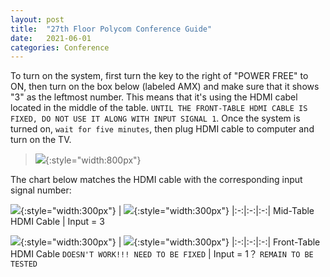 ```yaml
---
layout: post
title:  "27th Floor Polycom Conference Guide"
date:   2021-06-01
categories: Conference
---
```



To turn on the system, first turn the key to the right of "POWER FREE" to ON, then turn on the box below (labeled AMX) and make sure that it shows "3" as the leftmost number. This means that it's using the HDMI cabel located in the middle of the table. `UNTIL THE FRONT-TABLE HDMI CABLE IS FIXED, DO NOT USE IT ALONG WITH INPUT SIGNAL 1`. Once the system is turned on, `wait for five minutes`, then plug HDMI cable to computer and turn on the TV.
>![]({{site.baseurl}}/assets/conf5.jpeg){:style="width:800px"}

The chart below matches the HDMI cable with the corresponding input signal number:

![]({{site.baseurl}}/assets/conf1.jpeg){:style="width:300px"} | ![]({{site.baseurl}}/assets/conf3.jpeg){:style="width:300px"} 
|:-:|:-:|:-:|
Mid-Table HDMI Cable | Input = 3

![]({{site.baseurl}}/assets/conf2.jpeg){:style="width:300px"} | ![]({{site.baseurl}}/assets/conf4.jpeg){:style="width:300px"} 
|:-:|:-:|:-:|
Front-Table HDMI Cable `DOESN'T WORK!!! NEED TO BE FIXED` | Input = 1？ `REMAIN TO BE TESTED`


